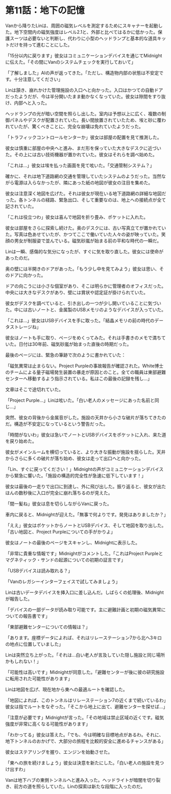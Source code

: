 # 第11話：地下の記憶

Vanから降りたLinは、周囲の磁気レベルを測定するためにスキャナーを起動した。地下空間内の磁気強度はレベル2.1と、外部と比べてはるかに低かった。保護スーツは必要ないと判断し、代わりに小型のヘッドランプと基本的な道具キットだけを持って進むことにした。

「15分以内に戻ります」彼女はコミュニケーションデバイスを通じてMidnightに伝えた。「その間にVanのシステムチェックを実行しておいて」

「了解しました」AIの声が返ってきた。「ただし、構造物内部の状態は不安定です。十分注意してください」

Linは頷き、崩れかけた管理施設の入口へと向かった。入口はかつての自動ドアだったようだが、今は半分開いたまま動かなくなっていた。彼女は隙間をすり抜け、内部へと入った。

ヘッドランプの光が暗い空間を照らし出した。室内は予想以上に広く、複数の制御パネルやデスクが配置されていた。長い間放置されていたため、埃と砂に覆われていたが、驚くべきことに、完全な崩壊は免れていたようだった。

「トラフィックコントロールセンターか」彼女は部屋の配置を見て推測した。

彼女は慎重に部屋の中央へと進み、まだ形を保っていた大きなデスクに近づいた。その上には古い技術機器が置かれていた。彼女はそれらを調べ始めた。

「これは...」彼女は埃を払った画面を見て呟いた。「交通管制システム？」

確かに、それは地下道路網の交通を管理していたシステムのようだった。当然ながら電源は入らなかったが、隣にあった紙の地図が彼女の注目を集めた。

彼女は注意深く地図を広げた。それは彼女が現在いる地下道路網の詳細な地図だった。各トンネルの経路、緊急出口、そして重要なのは、地上への接続点が全て記されていた。

「これは役立つわ」彼女は喜んで地図を折り畳み、ポケットに入れた。

彼女は部屋をさらに探索し続けた。奥のデスクには、古い写真立てが置かれていた。写真は色あせていたが、かつてここで働いていた人々の姿が映っていた。笑顔の男女が制服姿で並んでいる。磁気砂嵐が始まる前の平和な時代の一瞬だ。

Linは一瞬、感傷的な気分になったが、すぐに気を取り直した。彼女には使命があったのだ。

奥の壁には半開きのドアがあった。「もう少し中を見てみよう」彼女は思い、そのドアに向かった。

ドアの向こうには小さな個室があり、そこは明らかに管理者のオフィスだった。中央には大きなデスクがあり、壁には賞状や認定証が掛けられていた。

彼女がデスクを調べていると、引き出しの一つが少し開いていることに気づいた。中には古いノートと、金属製のUSBメモリのようなデバイスが入っていた。

「これは...」彼女はUSBデバイスを手に取った。「結晶メモリの前の時代のデータストレージね」

彼女はノートも手に取り、ページをめくってみた。それは手書きのメモで満ちていた。日付は30年前、磁気砂嵐が始まった直後の時期だった。

最後のページには、緊急の筆跡で次のように書かれていた：

「磁気異常は止まらない。Project Purpleの事故報告が確認された。White博士のチームによる量子磁場発生装置の暴走が原因とのこと。全ての職員は東部避難センターへ移動するよう指示されている。私はこの最後の記録を残し...」

文章はそこで途切れていた。

「Project Purple...」Linは呟いた。「白い老人のメッセージにあった名前と同じ...」

突然、彼女の背後から金属音がした。施設の天井から小さな破片が落ちてきたのだ。構造が不安定になっているという警告だった。

「時間がないわ」彼女は急いでノートとUSBデバイスをポケットに入れ、来た道を戻り始めた。

彼女がメインルームを横切っていると、より大きな振動が施設を揺らした。天井からさらに多くの破片が落ち始め、彼女は走って出口へと向かった。

「Lin、すぐに戻ってください！」Midnightの声がコミュニケーションデバイスから緊急に響いた。「施設の構造的完全性が急速に低下しています！」

彼女は最後の一走りで出口に到達し、外に飛び出した。振り返ると、彼女が出たほんの数秒後に入口が完全に崩れ落ちるのが見えた。

「間一髪ね」彼女は息を切らしながらVanに戻った。

車内に戻ると、Midnightが迎えた。「無事で何よりです。発見はありましたか？」

「ええ」彼女はポケットからノートとUSBデバイス、そして地図を取り出した。「古い地図と、Project Purpleについての手がかりよ」

彼女はノートの最後のページをスキャンし、Midnightに表示した。

「非常に貴重な情報です」Midnightがコメントした。「これはProject Purpleとマグネティック・サンドの起源についての初期の証言です」

「USBデバイスは読み取れる？」

「Vanのレガシーインターフェイスで試してみましょう」

Linは古いデータデバイスを挿入口に差し込んだ。しばらくの処理後、Midnightが報告した。

「デバイスの一部データが読み取り可能です。主に避難計画と初期の磁気異常についての報告書です」

「東部避難センターについての情報は？」

「あります。座標データによれば、それはリレーステーション7から北へ3キロの地点に位置していました」

Linは突然立ち上がった。「それは...白い老人が言及していた隠し施設と同じ場所かもしれない！」

「可能性は高いです」Midnightが同意した。「避難センターが後に彼の研究施設に転用された可能性があります」

Linは地図を広げ、現在地から東への最適ルートを確認した。

「地図によれば、このトンネルはリレーステーション7の近くまで続いているわ」彼女は指でルートをなぞった。「そこから地上に出て、避難センターを探せば...」

「注意が必要です」Midnightが言った。「その地域は禁止区域の近くです。磁気強度が非常に高くなる可能性があります」

「わかってる」彼女は答えた。「でも、今は明確な目標地点があるわ。それに、地下トンネルのおかげで、大部分の旅程を比較的安全に進めるチャンスがある」

彼女はステアリングを握り、エンジンを始動させた。

「東への旅を続けましょう」彼女は決意を新たにした。「白い老人の施設を見つけ出すわ」

Vanは地下ハブの東側トンネルへと進み入った。ヘッドライトが暗闇を切り裂き、前方の道を照らしていた。Linの探索は新たな段階に入ったのだ。